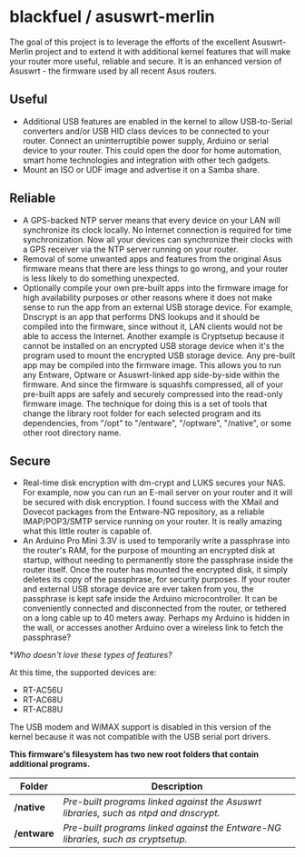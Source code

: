 blackfuel / asuswrt-merlin
==========================

The goal of this project is to leverage the efforts of the excellent Asuswrt-Merlin project and to extend it with additional kernel features that will make your router more useful, reliable and secure.  It is an enhanced version of Asuswrt - the firmware used by all recent Asus routers.

Useful
------
- Additional USB features are enabled in the kernel to allow USB-to-Serial converters and/or USB HID class devices to be connected to your router.  Connect an uninterruptible power supply, Arduino or serial device to your router.  This could open the door for home automation, smart home technologies and integration with other tech gadgets.
- Mount an ISO or UDF image and advertise it on a Samba share.

Reliable
--------
- A GPS-backed NTP server means that every device on your LAN will synchronize its clock locally.  No Internet connection is required for time synchronization.  Now all your devices can synchronize their clocks with a GPS receiver via the NTP server running on your router.
- Removal of some unwanted apps and features from the original Asus firmware means that there are less things to go wrong, and your router is less likely to do something unexpected.
- Optionally compile your own pre-built apps into the firmware image for high availability purposes or other reasons where it does not make sense to run the app from an external USB storage device.  For example, Dnscrypt is an app that performs DNS lookups and it should be compiled into the firmware, since without it, LAN clients would not be able to access the Internet.  Another example is Cryptsetup because it cannot be installed on an encrypted USB storage device when it's the program used to mount the encrypted USB storage device.  Any pre-built app may be compiled into the firmware image.  This allows you to run any Entware, Optware or Asuswrt-linked app side-by-side within the firmware. And since the firmware is squashfs compressed, all of your pre-built apps are safely and securely compressed into the read-only firmware image.  The technique for doing this is a set of tools that change the library root folder for each selected program and its dependencies, from "/opt" to "/entware", "/optware", "/native", or some other root directory name.

Secure
------
- Real-time disk encryption with dm-crypt and LUKS secures your NAS.  For example, now you can run an E-mail server on your router and it will be secured with disk encryption.  I found success with the XMail and Dovecot packages from the Entware-NG repository, as a reliable IMAP/POP3/SMTP service running on your router.  It is really amazing what this little router is capable of.
- An Arduino Pro Mini 3.3V is used to temporarily write a passphrase into the router's RAM, for the purpose of mounting an encrypted disk at startup, without needing to permanently store the passphrase inside the router itself.  Once the router has mounted the encrypted disk, it simply deletes its copy of the passphrase, for security purposes.  If your router and external USB storage device are ever taken from you, the passphrase is kept safe inside the Arduino microcontroller.  It can be conveniently connected and disconnected from the router, or tethered on a long cable up to 40 meters away.  Perhaps my Arduino is hidden in the wall, or accesses another Arduino over a wireless link to fetch the passphrase? 

**Who doesn't love these types of features?*

At this time, the supported devices are:

- RT-AC56U
- RT-AC68U
- RT-AC88U

The USB modem and WiMAX support is disabled in this version of the kernel because it was not compatible with the USB serial port drivers.

**This firmware's filesystem has two new root folders that contain additional programs.**

Folder | Description
------ | -----------
**/native** | *Pre-built programs linked against the Asuswrt libraries, such as ntpd and dnscrypt.*
**/entware** | *Pre-built programs linked against the Entware-NG libraries, such as cryptsetup.*
